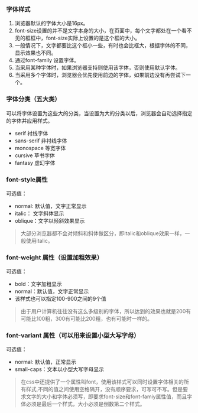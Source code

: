 ### 字体样式
1. 浏览器默认的字体大小是16px。
2. font-size设置的并不是文字本身的大小，在页面中，每个文字都处在一个看不见的框框中，font-size实际上设置的是这个框的大小。
3. 一般情况下，文字都要比这个框小一些，有时也会比框大，根据字体的不同，显示效果也不同。
4. 通过font-family 设置字体。
5. 当采用某种字体时，如果浏览器支持则使用该字体，否则使用默认字体。
6. 当采用多个字体时，浏览器会优先使用前边的字体，如果前边没有再尝试下一个。
### 字体分类（五大类）
可以将字体设置为这些大的分类，当设置为大的分类以后，浏览器会自动选择指定的字体并应用样式。
- serif 衬线字体
- sans-serif 非衬线字体
- monospace 等宽字体
- cursive 草书字体
- fantasy 虚幻字体
### font-style属性
可选值：
- normal: 默认值，文字正常显示
- italic： 文字斜体显示
- oblique：文字以倾斜效果显示
>大部分浏览器都不会对倾斜和斜体做区分，即italic和oblique效果一样，一般使用italic。
### font-weight 属性（设置加粗效果）
可选值：
- bold：文字加粗显示
- normal：默认值，文字正常显示
- 该样式也可以指定100-900之间的9个值
>由于用户计算机往往没有这么多级别的字体，所以达到的效果也就是200有可能比100粗，300有可能比200粗，也有可能时一样的。
### font-variant 属性（可以用来设置小型大写字母）
可选值：
- normal: 默认值，正常显示
- small-caps：文本以小型大写字母显示
>在css中还提供了一个属性叫font，使用该样式可以同时设置字体相关的所有样式,不同的值之间使用空格隔开，没有顺序要求，可写可不写。但是要求文字的大小和字体必须写，即要求font-size和font-famiy属性值，而且字体必须是最后一个样式，大小必须是倒数第二个样式。